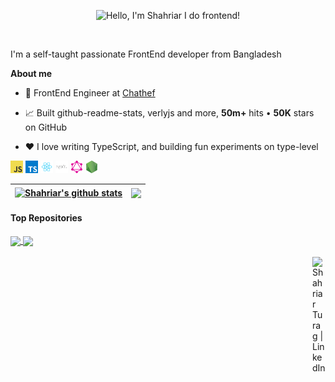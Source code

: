 <p align="center"><img width="80%" alt="Hello, I'm Shahriar I do frontend!" src="./assets/gh-readme-header.png" /></a></p>

<br />

I'm a self-taught passionate FrontEnd developer from Bangladesh

**About me**

- 💼 FrontEnd Engineer at [Chathef](https://www.chatchefs.com/)

- 📈 Built github-readme-stats, verlyjs and more, **50m+** hits • **50K** stars on GitHub

- ❤️ I love writing TypeScript, and building fun experiments on type-level


<code><img height="20" alt="javascript" src="https://raw.githubusercontent.com/github/explore/80688e429a7d4ef2fca1e82350fe8e3517d3494d/topics/javascript/javascript.png"></code>
<code><img height="20" alt="typescript" src="https://raw.githubusercontent.com/github/explore/80688e429a7d4ef2fca1e82350fe8e3517d3494d/topics/typescript/typescript.png"></code>
<code><img height="20" alt="react" src="https://raw.githubusercontent.com/github/explore/80688e429a7d4ef2fca1e82350fe8e3517d3494d/topics/react/react.png"></code>
<code><img height="20" alt="react" src="https://raw.githubusercontent.com/github/explore/80688e429a7d4ef2fca1e82350fe8e3517d3494d/topics/nextjs/nextjs.png"></code>
<code><img height="20" alt="graphql" src="https://raw.githubusercontent.com/github/explore/5c058a388828bb5fde0bcafd4bc867b5bb3f26f3/topics/graphql/graphql.png"></code>
<code><img height="20" alt="nodejs" src="https://raw.githubusercontent.com/github/explore/80688e429a7d4ef2fca1e82350fe8e3517d3494d/topics/nodejs/nodejs.png"></code>    


| <a href="https://github.com/Shahriar-Turag/github-readme-stats"><img align="center" src="https://github-readme-stats.vercel.app/api?username=Shahriar-Turag&show_icons=true&include_all_commits=true&theme=buefy&hide_border=true" alt="Shahriar's github stats" /></a> | <a href="https://github.com/Shahriar-Turag/github-readme-stats"><img align="center" src="https://github-readme-stats.vercel.app/api/top-langs/?username=Shahriar-Turag&layout=compact&theme=buefy&hide_border=true" /></a> |
| ------------- | ------------- |

#### Top Repositories


<a href="https://github.com/Shahriar-Turag/github-readme-stats">
  <img align="center" src="https://github-readme-stats.vercel.app/api/pin/?username=Shahriar-Turag&repo=github-readme-stats&theme=buefy" />
</a>
<a href="https://github.com/Shahriar-Turag/Shahriar-Turag">
  <img align="center" src="https://github-readme-stats.vercel.app/api/pin/?username=Shahriar-Turag&repo=Shahriar-Turag&theme=buefy" />
</a>

<br />
<br />

<a href="https://www.linkedin.com/in/shahriar-turag-0876881b5/">
  <img align="right" alt="Shahriar Turag | LinkedIn" width="21px" src="https://raw.githubusercontent.com/Shahriar-Turag/Shahriar-Turag/master/assets/linkedin.svg" />
</a>

